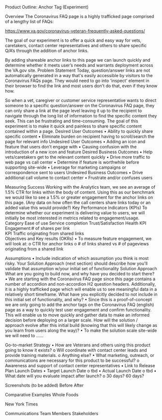 Product Outline: Anchor Tag (Experiment)
 
Overview
The Coronavirus FAQ page is a highly trafficked page comprised of a lengthy list of FAQs:

https://www.va.gov/coronavirus-veteran-frequently-asked-questions/ 

The goal of our experiment is to offer a quick and easy way for vets, caretakers, contact center representatives and others to share specific Q/A’s through the addition of anchor links.

By adding shareable anchor links to this page we can launch quickly and determine whether it meets user’s needs and warrants deployment across the VA.gov site.
Problem Statement
Today, question/answer links are not automatically generated in a way that's easily accessible by visitors to the Coronavirus FAQs page. They would need to go into 'inspect' element in their browser to find the link and most users don't do that, even if they know how.

So when a vet, caregiver or customer service representative wants to direct someone to a specific question/answer on the Coronavirus FAQ page, they can only share a link at the page level leaving it up to the recipient to navigate through the long list of information to find the specific content they seek. This can be frustrating and time-consuming.
The goal of this experiment is to make it quick and painless to share specific content contained within a page.
Desired User Outcomes
•	Ability to quickly share specific content 
•	Eliminate burden on recipient having to scroll/search the page for relevant info
Undesired User Outcomes
•	Adding an icon and feature that users don’t engage with
•	Causing confusion with the introduction of a new icon and feature
Desired Business Outcomes
•	Help vets/caretakers get to the relevant content quickly
•	Drive more traffic to web page vs call center
•	Determine if feature is worthwhile before supporting site-wide
•	Leverage for marketing campaigns or correspondence sent to users
Undesired Business Outcomes
•	Drive additional call volume to contact center
•	Frustrate and/or confuses users
 
Measuring Success
Working with the Analytics team, we see an average of 1.5% CTR for links within the body of content. Using this as our benchmark we would like to see a 1.5% or greater engagement for the anchor links on this page.
(Any data on how often the call centers share links today or an added value this would provide?)
Key Performance Indicators (KPIs)
To determine whether our experiment is delivering value to users, we will initially be most interested in metrics related to engagement/usage. 
Category	Ease of use	Service completion	Trust/Satisfaction	Health
KPI	Engagement:# of shares per link			
KPI		Traffic originating from shared links 		
Objectives and Key results (OKRs)
•	To measure feature engagement, we will look at:
o	CTR for anchor links
o	# of links shared vs # of pageviews originating from a shared link
 
Assumptions
•	Include indication of which assumption you think is most risky. Your Solution Approach (next section) should describe how you'll validate that assumption w/your initial set of functionality
Solution Approach
What are you going to build now, and why have you decided to start there?
•	We are starting with the Coronavirus FAQ page since this page contains a number of accordion and non-accordion H2 question headers. Additionally,  it is a highly trafficked page which will enable us to see meaningful data in a relatively short timeframe.
What have you explicitly decided to not include in this initial set of functionality, and why?
•	Since this is a proof-of-concept we are only going to add the anchor tags on the Coronavirus FAQ (english) page as a way to quickly test user engagement and confirm functionality. This will enable us to move quickly and gather data to make an informed decision before deploying on a larger scale.
How will the solution / approach evolve after this initial build (knowing that this will likely change as you learn from users along the way)?
•	To make the solution scale site-wide we will need to ……
 
Go-to-market Strategy
•	How are Veterans and others using this product going to know it exists?
o	Will coordinate with contact center leads and provide training materials.
o	Anything else?
•	What marketing, outreach, or communications are necessary for this product to be successful?
o	Awareness and support of contact center representatives
•	Link to Release Plan
Launch Dates
•	Target Launch Date
o	tbd
•	Actual Launch Date
o	tbd
•	What date will you evaluate impact after launch?
o	30 days? 60 days?
 
Screenshots (to be added)
Before
After
 

 
Comparative Examples
Whole Foods
 




New York Times
 
 
 

Communications
Team Members
Stakeholders
